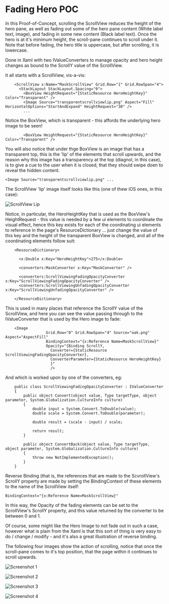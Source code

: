 # Fading Hero POC
In this Proof-of-Concept, scrolling the ScrollView reduces the height of the hero pane, as well as fading out some of the hero pane content (White label text, image), and fading in some new content (Black label text). Once the hero is at it's minimum height, the scroll-pane continues to scroll under it. Note that before fading, the hero title is uppercase, but after scrolling, it is lowercase.

Done in Xaml with two IValueConverters to manage opacity and hero height changes as bound to the ScrollY value of the ScrollView.

It all starts with a ScrollView, vis-a-vis:

```
    <ScrollView x:Name="MaskScrollView" Grid.Row="1" Grid.RowSpan="4">
      <StackLayout StackLayout.Spacing="0">
        <BoxView HeightRequest="{StaticResource HeroHeightKey}" Color="Transparent" />
        <Image Source="transparentscrollviewlip.png" Aspect="Fill" HorizontalOptions="StartAndExpand" HeightRequest="30" />
        ...
```

Notice the BoxView, which is transparent - this affords the underlying hero image to be seen!

```
        <BoxView HeightRequest="{StaticResource HeroHeightKey}" Color="Transparent" />
```

You will also notice that under thge BoxView is an image that has a transparent top, this is the 'lip' of the elements that scroll upwards, and the reason why this image has a transparency at the top (diagnol, in this case), is to give a cue to the user when it is closed, that they should swipe doen to reveal the hidden content.

```
<Image Source="transparentscrollviewlip.png" ...
```

The ScrollView 'lip' image itself looks like this (one of thew iOS ones, in this case):

![ScrollView Lip](https://raw.githubusercontent.com/Xamtastic/FadingHeroPOC/master/POC/POC.iOS/Resources/transparentscrollviewlip%403x.png)

Notice, in particular, the HeroHeightKey that is used as the BoxView's HeightRequest - this value is needed by a few ui elements to coordinate the visual effect, hence this key exists for each of the coordinating ui elements to reference in the page's ResourceDictionary ... just change the value of this key and the height of the transparent BoxView is changed, and all of the coordinating elements follow suit:

```
    <ResourceDictionary>

      <x:Double x:Key="HeroHeightKey">275</x:Double>
      
      <converters:MaskConverter x:Key="MaskConverter" />
      
      <converters:ScrollViewingFadingOpacityConverter x:Key="ScrollViewingFadingOpacityConverter" />
      <converters:ScrollViewingUnfadingOpacityConverter x:Key="ScrollViewingUnfadingOpacityConverter" />
      
    </ResourceDictionary>
```

This is used in many places that reference the ScrollY value of the ScrollView, and here you can see the value passing through to the IValueConverter that is used by the Hero image to fade:

```
    <Image 
                  Grid.Row="0" Grid.RowSpan="4" Source="oak.png" Aspect="AspectFill"  
                  BindingContext="{x:Reference Name=MaskScrollView}"
                  Opacity="{Binding ScrollY, 
                    Converter={StaticResource ScrollViewingFadingOpacityConverter},
                    ConverterParameter={StaticResource HeroHeightKey}
                    }"  
                    />
```

And which is worked upon by one of the converters, eg:

```
    public class ScrollViewingFadingOpacityConverter : IValueConverter
    {
        public object Convert(object value, Type targetType, object parameter, System.Globalization.CultureInfo culture)
        {
            double input = System.Convert.ToDouble(value);
            double scale = System.Convert.ToDouble(parameter);

            double result = (scale - input) / scale;

            return result;
        }

        public object ConvertBack(object value, Type targetType, object parameter, System.Globalization.CultureInfo culture)
        {
            throw new NotImplementedException();
        }
    }
```

Reverse Binding (that is, the references that are made to the ScvrollView's ScrollY property are made by setting the BindingContext of these elements to the name of the ScrollView itself:

```
BindingContext="{x:Reference Name=MaskScrollView}"
```

In this way, the Opacity of the fading elements can be set to the ScrollView's ScrollY property, and this value returned by the converter to be between 0 and 1.

Of course, some might like the Hero Image to not fade out in such a case, however what is plain from the Xaml is that this sort of thing is very easy to do / change / modify - and it's also a great illustration of reverse binding.

The following four images show the action of scrolling, notice that once the scroll-pane comes to it's top position, that the page within it continues to scroll upwards.

![Screenshot 1](https://github.com/Xamtastic/DiminishingMastheadPOC/blob/master/Screenshots/Screen%20Shot%201.png)

![Screenshot 2](https://github.com/Xamtastic/DiminishingMastheadPOC/blob/master/Screenshots/Screen%20Shot%202.png)

![Screenshot 3](https://github.com/Xamtastic/DiminishingMastheadPOC/blob/master/Screenshots/Screen%20Shot%203.png)

![Screenshot 4](https://github.com/Xamtastic/DiminishingMastheadPOC/blob/master/Screenshots/Screen%20Shot%204.png)


